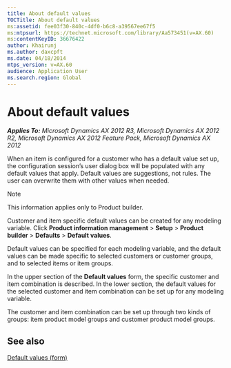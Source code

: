 ```yaml
---
title: About default values
TOCTitle: About default values
ms:assetid: fee03f30-840c-4df0-b6c8-a39567ee67f5
ms:mtpsurl: https://technet.microsoft.com/library/Aa573451(v=AX.60)
ms:contentKeyID: 36676422
author: Khairunj
ms.author: daxcpft
ms.date: 04/18/2014
mtps_version: v=AX.60
audience: Application User
ms.search.region: Global
---
```


# About default values 


_**Applies To:** Microsoft Dynamics AX 2012 R3, Microsoft Dynamics AX 2012 R2, Microsoft Dynamics AX 2012 Feature Pack, Microsoft Dynamics AX 2012_

When an item is configured for a customer who has a default value set up, the configuration session’s user dialog box will be populated with any default values that apply. Default values are suggestions, not rules. The user can overwrite them with other values when needed.


> [!NOTE]
> <P>This information applies only to Product builder.</P>



Customer and item specific default values can be created for any modeling variable. Click **Product information management** \> **Setup** \> **Product builder** \> **Defaults** \> **Default values**.

Default values can be specified for each modeling variable, and the default values can be made specific to selected customers or customer groups, and to selected items or item groups.

In the upper section of the **Default values** form, the specific customer and item combination is described. In the lower section, the default values for the selected customer and item combination can be set up for any modeling variable.

The customer and item combination can be set up through two kinds of groups: item product model groups and customer product model groups.

## See also

[Default values (form)](https://technet.microsoft.com/library/aa583319\(v=ax.60\))

  


